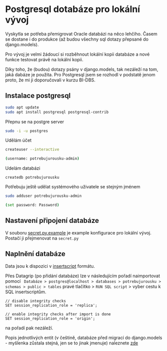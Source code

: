 # Postgresql dotabáze pro lokální vývoj

Vyskytla se potřeba přemigrovat Oracle databázi na něco lehčího. Časem se dostane i do produkce (až budou všechny sql dotazy přepsané do django.models). 

Pro vývoj je velmi žádoucí si rozběhnout lokální kopii databáze a nové funkce testovat právě na lokální kopii. 

Díky toho, že (budou) dotazy psány v django.models, tak nezáleží na tom, jaká dabáze je použita. Pro Postgresql jsem se rozhodl v podstatě jenom proto, že mi ji doporučovali v kurzu BI-DBS. 

## Instalace postgresql
```sh
sudo apt update
sudo apt install postgresql postgresql-contrib
```

Přepnu se na postgre server 

``` sh
sudo -i -u postgres

```
Udělám účet 

```sh
createuser --interactive

(username: potrebujurousku-admin) 
``` 

Udelám databázi 

```
createdb potrebujurousku
```

Potřebuju ještě udělat systémového uživatele se stejným jménem 

```sh 
sudo adduser potrebujurousku-admin

(set password: Password) 
``` 

## Nastavení připojení databáze

V souboru [secret.py.example](./projektrouska/secret.py.example) je example konfigurace pro lokální vývoj. Postačí ji přejmenovat na 
 ```secret.py``` 


## Naplnění databáze

Data jsou k dispozici v [insertscript](dbexport/) formátu.

Přes Datagrip (po přidání databáze) lze v následujícím pořadí naimportovat pomocí 
``` Databáze > postgres@localhost > databases > potrebujurousku > schemas > public > tables```
pravé tlačítko > ```RUN SQL script``` > vyber cestu k SQL insertscriptům. 

``` 
// disable integrity checks
SET session_replication_role = 'replica';

// enable integrity checks after import is done 
SET session_replication_role = 'origin';

``` 
na pořadí pak nezáleží. 

Popis jednotlivých entit (v češtině, databáze před migrací do django.models - myšlenka zůstala stejná, jen se to jinak jmenuje) naleznete 
[zde](./dev_FAQ.md#entity)